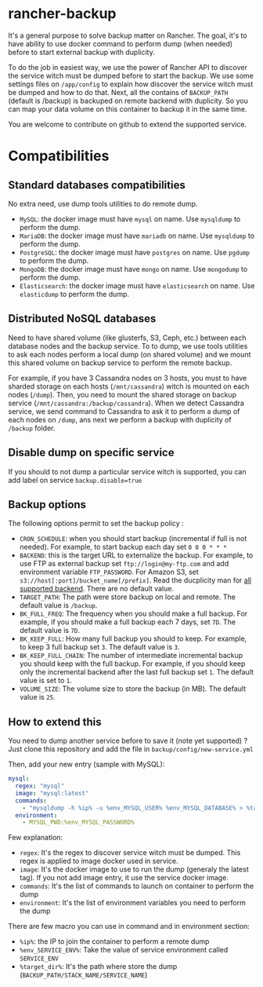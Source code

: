 # rancher-backup

It's a general purpose to solve backup matter on Rancher.
The goal, it's to have ability to use docker command to perform dump (when needed) before to start external backup with duplicity.

To do the job in easiest way, we use the power of Rancher API to discover the service witch must be dumped before to start the backup.
We use some settings files on `/app/config` to explain how discover the service witch must be dumped and how to do that.
Next, all the contains of `BACKUP_PATH` (default is /backup) is backuped on remote backend with duplicity. So you can map your data volume on this container to backup it in the same time.

You are welcome to contribute on github to extend the supported service.

# Compatibilities

## Standard databases compatibilities

No extra need, use dump tools utilities to do remote dump.

- `MySQL`: the docker image must have `mysql` on name. Use `mysqldump` to perform the dump.
- `MariaDB`: the docker image must have `mariadb` on name. Use `mysqldump` to perform the dump.
- `PostgreSQL`: the docker image must have `postgres` on name. Use `pgdump` to perform the dump.
- `MongoDB`: the docker image must have `mongo` on name. Use `mongodump` to perform the dump.
- `Elasticsearch`: the docker image must have `elasticsearch` on name. Use `elasticdump` to perform the dump.

## Distributed NoSQL databases

Need to have shared volume (like glusterfs, S3, Ceph, etc.) between each database nodes and the backup service.
To to dump, we use tools utilities to ask each nodes perform a local dump (on shared volume) and we mount this shared volume on backup service to perform the remote backup.

For example, if you have 3 Cassandra nodes on 3 hosts, you must to have sharded storage on each hosts (`/mnt/cassandra`) witch is mounted on each nodes (`/dump`).
Then, you need to mount the shared storage on backup service (`/mnt/cassandra:/backup/cassandra`).
When we detect Cassandra service, we send command to Cassandra to ask it to perform a dump of each nodes on `/dump`, ans next we perform a backup with duplicity of `/backup` folder.



## Disable dump on specific service

If you should to not dump a particular service witch is supported, you can add label on service `backup.disable=true`

## Backup options
The following options permit to set the backup policy :
- `CRON_SCHEDULE`: when you should start backup (incremental if full is not needed). For example, to start backup each day set `0 0 0 * * *`
- `BACKEND`: this is the target URL to externalize the backup. For example, to use FTP as external backup set `ftp://login@my-ftp.com` and add environment variable `FTP_PASSWORD`. For Amazon S3, set `s3://host[:port]/bucket_name[/prefix]`. Read the ducplicity man for [all supported backend](http://duplicity.nongnu.org/duplicity.1.html#sect7). There are no default value.
- `TARGET_PATH`: The path were store backup on local and remote. The default value is `/backup`.
- `BK_FULL_FREQ`: The frequency when you should make a full backup. For example, if you should make a full backup each 7 days, set `7D`. The default value is `7D`.
- `BK_KEEP_FULL`: How many full backup you should to keep. For example, to keep 3 full backup set `3`. The default value is `3`.
- `BK_KEEP_FULL_CHAIN`: The number of intermediate incremental backup you should keep with the full backup. For example, if you should keep only the incremental backend after the last full backup set `1`. The default value is set to `1`.
- `VOLUME_SIZE`: The volume size to store the backup (in MB). The default value is `25`.

## How to extend this

You need to dump another service before to save it (note yet supported) ? Just clone this repository and add the file in `backup/config/new-service.yml`

Then, add your new entry (sample with MySQL):

```yaml
mysql:
  regex: "mysql"
  image: "mysql:latest"
  commands:
    - "mysqldump -h %ip% -u %env_MYSQL_USER% %env_MYSQL_DATABASE% > %target_dir%/%env_MYSQL_DATABASE%.dump"
  environment:
    - MYSQL_PWD:%env_MYSQL_PASSWORD%
```

Few explanation:
- `regex`: It's the regex to discover service witch must be dumped. This regex is applied to image docker used in service.
- `image`: It's the docker image to use to run the dump (generaly the latest tag). If you not add image entry, it use the service docker image.
- `commands`: It's the list of commands to launch on container to perform the dump
- `environment`: It's the list of environment variables you need to perform the dump

There are few macro you can use in command and in environment section:
- `%ip%`: the IP to join the container to perform a remote dump
- `%env_SERVICE_ENV%`: Take the value of service environment called `SERVICE_ENV`
- `%target_dir%`: It's the path where store the dump (`BACKUP_PATH/STACK_NAME/SERVICE_NAME`)
